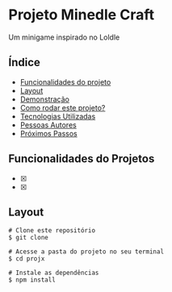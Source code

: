 # Projeto Minedle Craft
Um minigame inspirado no Loldle

## Índice
- <a href= "#funcionalidades">Funcionalidades do projeto </a>
- <a href= "#layout">Layout</a>
- <a href= "#demonstração">Demonstração </a>
- <a href= "#roda">Como rodar este projeto? </a>
- <a href= "#tecnologias">Tecnologias Utilizadas </a>
- <a href= "#autores">Pessoas Autores </a>
- <a href= "#passos">Próximos Passos </a>

## Funcionalidades do Projetos

- [x]
- [x]

## Layout


```
# Clone este repositório
$ git clone 

# Acesse a pasta do projeto no seu terminal
$ cd projx

# Instale as dependências
$ npm install
```